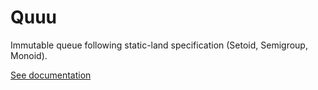 # Quuu

Immutable queue following static-land specification (Setoid, Semigroup, Monoid).

[See documentation](doc/interfaces/_index_.iqueue.md)
